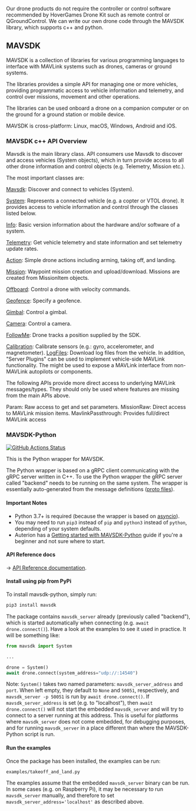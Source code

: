 Our drone products do not require the controller or control software recommended by HoverGames Drone Kit such as remote control or QGroundControl. We can write our own drone code through the MAVSDK library, which supports c++ and python.

## MAVSDK

MAVSDK is a collection of libraries for various programming languages to interface with MAVLink systems such as drones, cameras or ground systems.

The libraries provides a simple API for managing one or more vehicles, providing programmatic access to vehicle information and telemetry, and control over missions, movement and other operations.

The libraries can be used onboard a drone on a companion computer or on the ground for a ground station or mobile device.

MAVSDK is cross-platform: Linux, macOS, Windows, Android and iOS.

### MAVSDK c++ API Overview

Mavsdk is the main library class. API consumers use Mavsdk to discover and access vehicles (System objects), which in turn provide access to all other drone information and control objects (e.g. Telemetry, Mission etc.).

The most important classes are:

[Mavsdk](https://mavsdk.mavlink.io/main/en/cpp/api_reference/classmavsdk_1_1_mavsdk.html): Discover and connect to vehicles (System).

[System](https://mavsdk.mavlink.io/main/en/cpp/api_reference/classmavsdk_1_1_system.html): Represents a connected vehicle (e.g. a copter or VTOL drone). It provides access to vehicle information and control through the classes listed below.

[Info](https://mavsdk.mavlink.io/main/en/cpp/api_reference/classmavsdk_1_1_info.html): Basic version information about the hardware and/or software of a system.

[Telemetry](https://mavsdk.mavlink.io/main/en/cpp/api_reference/classmavsdk_1_1_telemetry.html): Get vehicle telemetry and state information and set telemetry update rates.

[Action](https://mavsdk.mavlink.io/main/en/cpp/api_reference/classmavsdk_1_1_action.html): Simple drone actions including arming, taking off, and landing.

[Mission](https://mavsdk.mavlink.io/main/en/cpp/api_reference/classmavsdk_1_1_mission.html): Waypoint mission creation and upload/download. Missions are created from MissionItem objects.

[Offboard](https://mavsdk.mavlink.io/main/en/cpp/api_reference/classmavsdk_1_1_offboard.html): Control a drone with velocity commands.

[Geofence](https://mavsdk.mavlink.io/main/en/cpp/api_reference/classmavsdk_1_1_geofence.html): Specify a geofence.

[Gimbal](https://mavsdk.mavlink.io/main/en/cpp/api_reference/classmavsdk_1_1_gimbal.html): Control a gimbal.

[Camera](https://mavsdk.mavlink.io/main/en/cpp/api_reference/classmavsdk_1_1_camera.html): Control a camera.

[FollowMe](https://mavsdk.mavlink.io/main/en/cpp/api_reference/classmavsdk_1_1_followme.html): Drone tracks a position supplied by the SDK.

[Calibration](https://mavsdk.mavlink.io/main/en/cpp/api_reference/classmavsdk_1_1_calibration.html): Calibrate sensors (e.g.: gyro, accelerometer, and magnetometer).
[LogFiles](https://mavsdk.mavlink.io/main/en/cpp/api_reference/classmavsdk_1_1_logfiles.html): Download log files from the vehicle.
In addition, "Server Plugins" can be used to implement vehicle-side MAVLink functionality. The might be used to expose a MAVLink interface from non-MAVLink autopilots or components.

The following APIs provide more direct access to underlying MAVLink messages/types. They should only be used where features are missing from the main APIs above.

Param: Raw access to get and set parameters.
MissionRaw: Direct access to MAVLink mission items.
MavlinkPassthrough: Provides full/direct MAVLink access

### MAVSDK-Python

[![GitHub Actions Status](https://github.com/mavlink/MAVSDK-Python/workflows/PyPi%20Upload/badge.svg?branch=main)](https://github.com/mavlink/MAVSDK-Python/actions?query=branch%3Amain)

This is the Python wrapper for MAVSDK.

The Python wrapper is based on a gRPC client communicating with the gRPC server written in C++. To use the Python wrapper the gRPC server called "backend" needs to be running on the same system. The wrapper is essentially auto-generated from the message definitions ([proto files](https://github.com/mavlink/MAVSDK-Proto)).


#### Important Notes

- Python 3.7+ is required (because the wrapper is based on [asyncio](https://docs.python.org/3.7/library/asyncio.html)).
- You may need to run `pip3` instead of `pip` and `python3` instead of `python`, depending of your system defaults.
- Auterion has a [Getting started with MAVSDK-Python](https://auterion.com/getting-started-with-mavsdk-python/) guide if you're a beginner and not sure where to start.

#### API Reference docs

-> [API Reference documentation](http://mavsdk-python-docs.s3-website.eu-central-1.amazonaws.com/).

#### Install using pip from PyPi

To install mavsdk-python, simply run:

```sh
pip3 install mavsdk
```

The package contains `mavsdk_server` already (previously called "backend"), which is started automatically when connecting (e.g. `await drone.connect()`). Have a look at the examples to see it used in practice. It will be something like:

```python
from mavsdk import System

...

drone = System()
await drone.connect(system_address="udp://:14540")
```

Note: `System()` takes two named parameters: `mavsdk_server_address` and `port`. When left empty, they default to `None` and `50051`, respectively, and `mavsdk_server -p 50051` is run by `await drone.connect()`. If `mavsdk_server_address` is set (e.g. to "localhost"), then `await drone.connect()` will not start the embedded `mavsdk_server` and will try to connect to a server running at this address. This is useful for platforms where `mavsdk_server` does not come embedded, for debugging purposes, and for running `mavsdk_server` in a place different than where the MAVSDK-Python script is run.

#### Run the examples

Once the package has been installed, the examples can be run:

```
examples/takeoff_and_land.py
```

The examples assume that the embedded `mavsdk_server` binary can be run. In some cases (e.g. on Raspberry Pi), it may be necessary to run `mavsdk_server` manually, and therefore to set `mavsdk_server_address='localhost'` as described above.

